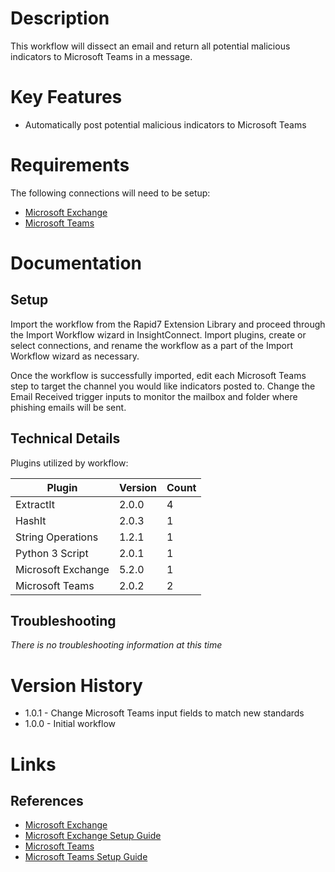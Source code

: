 # Description

This workflow will dissect an email and return all potential malicious indicators to Microsoft Teams in a message. 

# Key Features

* Automatically post potential malicious indicators to Microsoft Teams

# Requirements

The following connections will need to be setup: 

* [Microsoft Exchange](https://insightconnect.help.rapid7.com/docs/microsoft-exchange)
* [Microsoft Teams](https://insightconnect.help.rapid7.com/docs/microsoft-teams)

# Documentation

## Setup

Import the workflow from the Rapid7 Extension Library and proceed through the Import Workflow wizard in InsightConnect.
Import plugins, create or select connections, and rename the workflow as a part of the Import Workflow wizard as necessary.

Once the workflow is successfully imported, edit each Microsoft Teams step to target the channel you would like
indicators posted to. Change the Email Received trigger inputs to monitor the mailbox and folder where phishing
emails will be sent. 

## Technical Details

Plugins utilized by workflow:

|Plugin|Version|Count|
|----|----|--------|
|ExtractIt|2.0.0|4|
|HashIt|2.0.3|1|
|String Operations|1.2.1|1|
|Python 3 Script|2.0.1|1|
|Microsoft Exchange|5.2.0|1|
|Microsoft Teams|2.0.2|2|

## Troubleshooting

_There is no troubleshooting information at this time_

# Version History

* 1.0.1 - Change Microsoft Teams input fields to match new standards
* 1.0.0 - Initial workflow

# Links

## References

* [Microsoft Exchange](https://www.microsoft.com/en-us/microsoft-365/exchange/email)
* [Microsoft Exchange Setup Guide](https://insightconnect.help.rapid7.com/docs/microsoft-exchange)
* [Microsoft Teams](https://www.microsoft.com/en-us/microsoft-365/microsoft-teams/group-chat-software)
* [Microsoft Teams Setup Guide](https://insightconnect.help.rapid7.com/docs/microsoft-teams)
